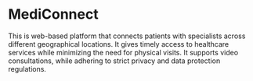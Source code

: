 # MediConnect
This is web-based platform that connects patients with specialists across different geographical locations. It gives timely access to healthcare services while minimizing the need for physical visits. It supports video consultations, while adhering to strict privacy and data protection regulations.
